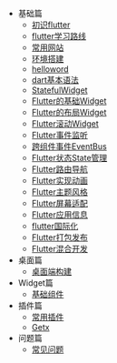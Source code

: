 * 基础篇
  - [初识flutter](/mobile/flutter/base/000_初识flutter)
  - [flutter学习路线](/mobile/flutter/base/001_flutter学习路线)
  - [常用网站](/mobile/flutter/base/002_常用网站)
  - [环境搭建](/mobile/flutter/base/003_环境搭建)
  - [helloword](/mobile/flutter/base/004_helloWorld)
  - [dart基本语法](/mobile/flutter/base/005_dart基本语法)
  - [StatefulWidget](/mobile/flutter/base/006_有状态的StatefulWidget)
  - [Flutter的基础Widget](/mobile/flutter/base/007_Flutter的基础Widget)
  - [Flutter的布局Widget](/mobile/flutter/base/008_Flutter的布局Widget)
  - [Flutter滚动Widget](/mobile/flutter/base/009_Flutter滚动Widget)
  - [Flutter事件监听](/mobile/flutter/base/010_Flutter事件监听)
  - [跨组件事件EventBus](/mobile/flutter/base/011_跨组件事件EventBus)
  - [Flutter状态State管理](/mobile/flutter/base/012_Flutter状态State管理)
  - [Flutter路由导航](/mobile/flutter/base/013_Flutter路由导航)
  - [Flutter实现动画](/mobile/flutter/base/014_Flutter实现动画)
  - [Flutter主题风格](/mobile/flutter/base/015_Flutter主题风格)
  - [Flutter屏幕适配](/mobile/flutter/base/016_Flutter屏幕适配)
  - [Flutter应用信息](/mobile/flutter/base/017_Flutter应用信息)
  - [flutter国际化](/mobile/flutter/base/018_flutter国际化)
  - [Flutter打包发布](/mobile/flutter/base/019_Flutter打包发布)
  - [Flutter混合开发](/mobile/flutter/base/020_Flutter混合开发)
* 桌面篇
  - [桌面端构建](/mobile/flutter/desk/201_flutter构建桌面端)
* Widget篇
  - [基础组件](/mobile/flutter/widget/301_常用插件)
* 插件篇
  - [常用插件](/mobile/flutter/plugins/401_常用插件)
  - [Getx](/mobile/flutter/plugins/402_getx)
* 问题篇
  - [常见问题](/mobile/flutter/901_常见问题)

